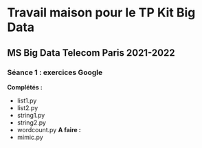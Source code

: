 # Travail maison pour le TP Kit Big Data
## MS Big Data Telecom Paris 2021-2022

### Séance 1 : exercices Google
**Complétés :**
* list1.py
* list2.py
* string1.py
* string2.py
* wordcount.py
**A faire :**
* mimic.py